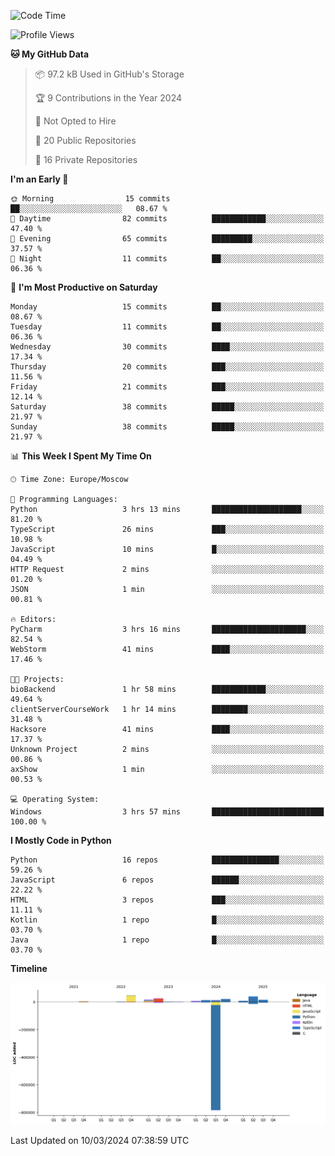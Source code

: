 <!--START_SECTION:waka-->
![Code Time](http://img.shields.io/badge/Code%20Time-216%20hrs%2011%20mins-blue)

![Profile Views](http://img.shields.io/badge/Profile%20Views-11-blue)

**🐱 My GitHub Data** 

> 📦 97.2 kB Used in GitHub's Storage 
 > 
> 🏆 9 Contributions in the Year 2024
 > 
> 🚫 Not Opted to Hire
 > 
> 📜 20 Public Repositories 
 > 
> 🔑 16 Private Repositories 
 > 
**I'm an Early 🐤** 

```text
🌞 Morning                15 commits          ██░░░░░░░░░░░░░░░░░░░░░░░   08.67 % 
🌆 Daytime                82 commits          ████████████░░░░░░░░░░░░░   47.40 % 
🌃 Evening                65 commits          █████████░░░░░░░░░░░░░░░░   37.57 % 
🌙 Night                  11 commits          ██░░░░░░░░░░░░░░░░░░░░░░░   06.36 % 
```
📅 **I'm Most Productive on Saturday** 

```text
Monday                   15 commits          ██░░░░░░░░░░░░░░░░░░░░░░░   08.67 % 
Tuesday                  11 commits          ██░░░░░░░░░░░░░░░░░░░░░░░   06.36 % 
Wednesday                30 commits          ████░░░░░░░░░░░░░░░░░░░░░   17.34 % 
Thursday                 20 commits          ███░░░░░░░░░░░░░░░░░░░░░░   11.56 % 
Friday                   21 commits          ███░░░░░░░░░░░░░░░░░░░░░░   12.14 % 
Saturday                 38 commits          █████░░░░░░░░░░░░░░░░░░░░   21.97 % 
Sunday                   38 commits          █████░░░░░░░░░░░░░░░░░░░░   21.97 % 
```


📊 **This Week I Spent My Time On** 

```text
🕑︎ Time Zone: Europe/Moscow

💬 Programming Languages: 
Python                   3 hrs 13 mins       ████████████████████░░░░░   81.20 % 
TypeScript               26 mins             ███░░░░░░░░░░░░░░░░░░░░░░   10.98 % 
JavaScript               10 mins             █░░░░░░░░░░░░░░░░░░░░░░░░   04.49 % 
HTTP Request             2 mins              ░░░░░░░░░░░░░░░░░░░░░░░░░   01.20 % 
JSON                     1 min               ░░░░░░░░░░░░░░░░░░░░░░░░░   00.81 % 

🔥 Editors: 
PyCharm                  3 hrs 16 mins       █████████████████████░░░░   82.54 % 
WebStorm                 41 mins             ████░░░░░░░░░░░░░░░░░░░░░   17.46 % 

🐱‍💻 Projects: 
bioBackend               1 hr 58 mins        ████████████░░░░░░░░░░░░░   49.64 % 
clientServerCourseWork   1 hr 14 mins        ████████░░░░░░░░░░░░░░░░░   31.48 % 
Hacksore                 41 mins             ████░░░░░░░░░░░░░░░░░░░░░   17.37 % 
Unknown Project          2 mins              ░░░░░░░░░░░░░░░░░░░░░░░░░   00.86 % 
axShow                   1 min               ░░░░░░░░░░░░░░░░░░░░░░░░░   00.53 % 

💻 Operating System: 
Windows                  3 hrs 57 mins       █████████████████████████   100.00 % 
```

**I Mostly Code in Python** 

```text
Python                   16 repos            ███████████████░░░░░░░░░░   59.26 % 
JavaScript               6 repos             ██████░░░░░░░░░░░░░░░░░░░   22.22 % 
HTML                     3 repos             ███░░░░░░░░░░░░░░░░░░░░░░   11.11 % 
Kotlin                   1 repo              █░░░░░░░░░░░░░░░░░░░░░░░░   03.70 % 
Java                     1 repo              █░░░░░░░░░░░░░░░░░░░░░░░░   03.70 % 
```



**Timeline**

![Lines of Code chart](https://raw.githubusercontent.com/adlemx/adlemx/main/assets/bar_graph.png)


 Last Updated on 10/03/2024 07:38:59 UTC
<!--END_SECTION:waka-->

